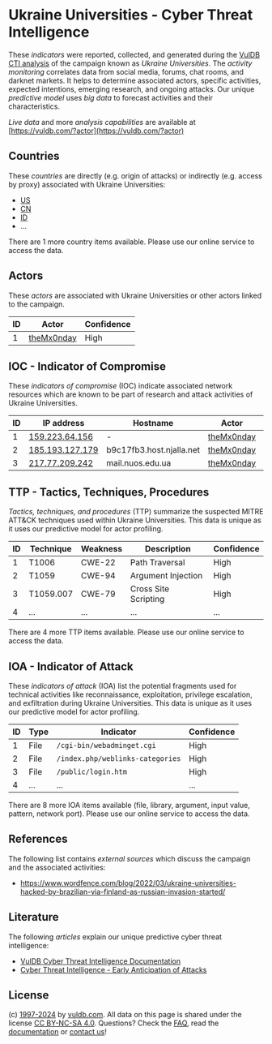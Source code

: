 # Ukraine Universities - Cyber Threat Intelligence

These _indicators_ were reported, collected, and generated during the [VulDB CTI analysis](https://vuldb.com/?kb.cti) of the campaign known as _Ukraine Universities_. The _activity monitoring_ correlates data from social media, forums, chat rooms, and darknet markets. It helps to determine associated actors, specific activities, expected intentions, emerging research, and ongoing attacks. Our unique _predictive model_ uses _big data_ to forecast activities and their characteristics.

_Live data_ and more _analysis capabilities_ are available at [https://vuldb.com/?actor](https://vuldb.com/?actor)

## Countries

These _countries_ are directly (e.g. origin of attacks) or indirectly (e.g. access by proxy) associated with Ukraine Universities:

* [US](https://vuldb.com/?country.us)
* [CN](https://vuldb.com/?country.cn)
* [ID](https://vuldb.com/?country.id)
* ...

There are 1 more country items available. Please use our online service to access the data.

## Actors

These _actors_ are associated with Ukraine Universities or other actors linked to the campaign.

ID | Actor | Confidence
-- | ----- | ----------
1 | [theMx0nday](https://vuldb.com/?actor.themx0nday) | High

## IOC - Indicator of Compromise

These _indicators of compromise_ (IOC) indicate associated network resources which are known to be part of research and attack activities of Ukraine Universities.

ID | IP address | Hostname | Actor | Confidence
-- | ---------- | -------- | ----- | ----------
1 | [159.223.64.156](https://vuldb.com/?ip.159.223.64.156) | - | [theMx0nday](https://vuldb.com/?actor.themx0nday) | High
2 | [185.193.127.179](https://vuldb.com/?ip.185.193.127.179) | b9c17fb3.host.njalla.net | [theMx0nday](https://vuldb.com/?actor.themx0nday) | High
3 | [217.77.209.242](https://vuldb.com/?ip.217.77.209.242) | mail.nuos.edu.ua | [theMx0nday](https://vuldb.com/?actor.themx0nday) | High

## TTP - Tactics, Techniques, Procedures

_Tactics, techniques, and procedures_ (TTP) summarize the suspected MITRE ATT&CK techniques used within Ukraine Universities. This data is unique as it uses our predictive model for actor profiling.

ID | Technique | Weakness | Description | Confidence
-- | --------- | -------- | ----------- | ----------
1 | T1006 | CWE-22 | Path Traversal | High
2 | T1059 | CWE-94 | Argument Injection | High
3 | T1059.007 | CWE-79 | Cross Site Scripting | High
4 | ... | ... | ... | ...

There are 4 more TTP items available. Please use our online service to access the data.

## IOA - Indicator of Attack

These _indicators of attack_ (IOA) list the potential fragments used for technical activities like reconnaissance, exploitation, privilege escalation, and exfiltration during Ukraine Universities. This data is unique as it uses our predictive model for actor profiling.

ID | Type | Indicator | Confidence
-- | ---- | --------- | ----------
1 | File | `/cgi-bin/webadminget.cgi` | High
2 | File | `/index.php/weblinks-categories` | High
3 | File | `/public/login.htm` | High
4 | ... | ... | ...

There are 8 more IOA items available (file, library, argument, input value, pattern, network port). Please use our online service to access the data.

## References

The following list contains _external sources_ which discuss the campaign and the associated activities:

* https://www.wordfence.com/blog/2022/03/ukraine-universities-hacked-by-brazilian-via-finland-as-russian-invasion-started/

## Literature

The following _articles_ explain our unique predictive cyber threat intelligence:

* [VulDB Cyber Threat Intelligence Documentation](https://vuldb.com/?kb.cti)
* [Cyber Threat Intelligence - Early Anticipation of Attacks](https://www.scip.ch/en/?labs.20201022)

## License

(c) [1997-2024](https://vuldb.com/?kb.changelog) by [vuldb.com](https://vuldb.com/?kb.about). All data on this page is shared under the license [CC BY-NC-SA 4.0](https://creativecommons.org/licenses/by-nc-sa/4.0/). Questions? Check the [FAQ](https://vuldb.com/?kb.faq), read the [documentation](https://vuldb.com/?kb) or [contact us](https://vuldb.com/?contact)!
